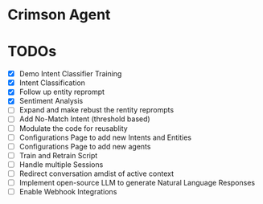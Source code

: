 # Crimson Agent
# TODOs
- [X] Demo Intent Classifier Training
- [X] Intent Classification
- [x] Follow up entity reprompt
- [X] Sentiment Analysis
- [ ] Expand and make rebust the rentity reprompts
- [ ] Add No-Match Intent (threshold based)
- [ ] Modulate the code for reusablity
- [ ] Configurations Page to add new Intents and Entities
- [ ] Configurations Page to add new agents
- [ ] Train and Retrain Script
- [ ] Handle multiple Sessions
- [ ] Redirect conversation amdist of active context
- [ ] Implement open-source LLM to generate Natural Language Responses
- [ ] Enable Webhook Integrations
